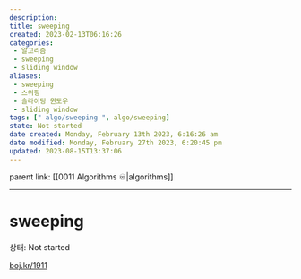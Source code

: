 ```yaml
---
description:
title: sweeping
created: 2023-02-13T06:16:26
categories: 
 - 알고리즘
 - sweeping
 - sliding window
aliases: 
 - sweeping
 - 스위핑
 - 슬라이딩 윈도우
 - sliding window
tags: [" algo/sweeping ", algo/sweeping]
state: Not started
date created: Monday, February 13th 2023, 6:16:26 am
date modified: Monday, February 27th 2023, 6:20:45 pm
updated: 2023-08-15T13:37:06
---
```

parent link: [[0011 Algorithms ♾️|algorithms]]

---

# sweeping

상태: Not started

[boj.kr/1911](http://boj.kr/1911)
